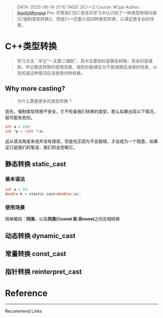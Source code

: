 > DATA: 2025-06-14 21:10
> TAGS: [[C++]]
> Course: #Cpp 
> Author: [ApolloMonasa](https://github.com/ApolloMonasa)
> Pre: 尽管我们在C语言的学习中认识到了一种类型转换叫做[[C强制类型转换]]，但是C++还要介绍四种类型转换，以满足更复杂的场景。


# C++类型转换

>学习方法：牢记“一主要三辅助”，其中主要指的是静态转换，其余的是辅助。牢记静态转换的使用场景，做到你能够区分不能用静态准换的场景，以及知道这种情况应该使用何种转换。

## Why more casting?

>为什么需要更多的类型转换？

首先，强制类型转换不安全，它不检查我们转换的类型，那么如果出现以下情况，就可能有危险。
```cpp
int a = 100;
int *p = (int *)a;
```
这从语法角度来说并没有错误，但是也正因为不会报错，才会成为一个隐患，如果这只是我们的笔误，我们将会忽略它。


## 静态转换 static_cast

### 基本语法

```cpp
int a = 10;
double b = stastic_cast<double>(a);
```

### 使用场景

简单概括：**同类**，以及**同类**的**const 和 非const**之间互相转换



## 动态转换 dynamic_cast

## 常量转换 const_cast

## 指针转换 reinterpret_cast




# Reference


---
Recommend Links
